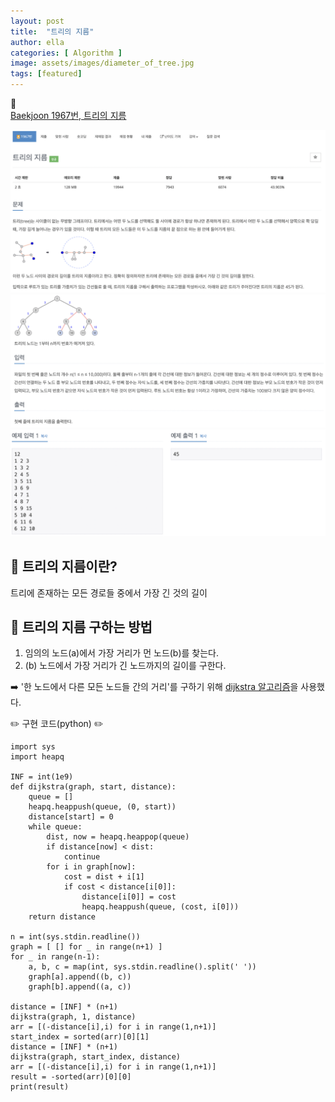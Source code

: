```yaml
---
layout: post
title:  "트리의 지름"
author: ella
categories: [ Algorithm ]
image: assets/images/diameter_of_tree.jpg
tags: [featured]
---
```


 
📑  
[Baekjoon 1967번, 트리의 지름](https://www.acmicpc.net/problem/1967) 
 

  
![image info](/assets/images/tree_1.png)  
![image info](/assets/images/tree_2.png)  
![image info](/assets/images/tree_3.png)
## 🤔 트리의 지름이란?  
트리에 존재하는 모든 경로들 중에서 가장 긴 것의 길이
## 🧐 트리의 지름 구하는 방법  
1. 임의의 노드(a)에서 가장 거리가 먼 노드(b)를 찾는다.
2. (b) 노드에서 가장 거리가 긴 노드까지의 길이를 구한다.   

➡️  '한 노드에서 다른 모든 노드들 간의 거리'를 구하기 위해 [dijkstra 알고리즘](https://en.wikipedia.org/wiki/Dijkstra%27s_algorithm)을 사용했다.
 
✏️ 구현 코드(python) ✏️

```
import sys
import heapq

INF = int(1e9)
def dijkstra(graph, start, distance):
    queue = []
    heapq.heappush(queue, (0, start))
    distance[start] = 0
    while queue:
        dist, now = heapq.heappop(queue)
        if distance[now] < dist:
            continue
        for i in graph[now]:
            cost = dist + i[1]
            if cost < distance[i[0]]:
                distance[i[0]] = cost
                heapq.heappush(queue, (cost, i[0]))
    return distance

n = int(sys.stdin.readline())
graph = [ [] for _ in range(n+1) ]
for _ in range(n-1):
    a, b, c = map(int, sys.stdin.readline().split(' '))
    graph[a].append((b, c))
    graph[b].append((a, c))

distance = [INF] * (n+1)
dijkstra(graph, 1, distance)
arr = [(-distance[i],i) for i in range(1,n+1)]
start_index = sorted(arr)[0][1]
distance = [INF] * (n+1)
dijkstra(graph, start_index, distance)
arr = [(-distance[i],i) for i in range(1,n+1)]
result = -sorted(arr)[0][0]
print(result)
```


